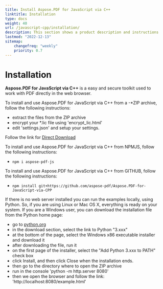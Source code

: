 ```yaml
---
title: Install Aspose.PDF for JavaScript via C++
linktitle: Installation
type: docs
weight: 40
url: /javascript-cpp/installation/
description: This section shows a product description and instructions for installing Aspose.PDF for JavaScript via C++.
lastmod: "2022-12-13"
sitemap:
    changefreq: "weekly"
    priority: 0.7
---
```


# Installation

**Aspose.PDF for JavaScript via C++** is a easy and secure toolkit used to work with PDF directly in the web browser.

To install and use Aspose.PDF for JavaScript via C++ from a -*ZIP archive, follow the following instructions:

- extract the files from the ZIP archive
- encrypt your *.lic file using 'encrypt_lic.html'
- edit  'settings.json' and setup your settings.

Follow the link for [Direct Download](https://releases.aspose.com/pdf/javascriptcpp/)

To install and use Aspose.PDF for JavaScript via C++ from NPMJS, follow the following instructions:

- `npm i aspose-pdf-js`

To install and use Aspose.PDF for JavaScript via C++ from GITHUB, follow the following instructions:

- `npm install git+https://github.com/aspose-pdf/Aspose.PDF-for-JavaScript-via-CPP`

If there is no web server installed you can run the examples locally, using Python. So, if you are using Linux or Mac OS X, everything is ready on your system. If you are a Windows user, you can download the installation file from the Python home page:

- go to [python.org](https://www.python.org/)
- in the download section, select the link to Python "3.xxx"
- at the bottom of the page, select the Windows x86 executable installer and download it
- after downloading the file, run it
- on the first page of the installer, select the "Add Python 3.xxx to PATH" check box
- click Install, and then click Close when the installation ends.
- then go to the directory where to open the ZIP archive
- run in the console 'python -m http.server 8080'
- then we open the browser and follow the link: 'http://localhost:8080/example.html'

